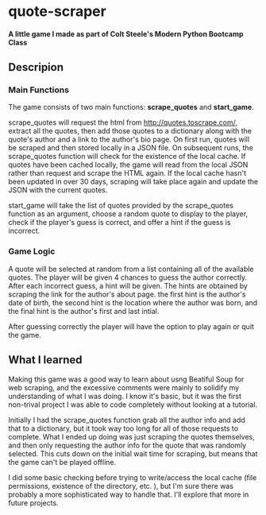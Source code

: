 # quote-scraper
#### A little game I made as part of Colt Steele's Modern Python Bootcamp Class

## Descripion

### Main Functions
The game consists of two main functions: **scrape_quotes** and **start_game**. 

scrape_quotes will request the html from http://quotes.toscrape.com/, extract all the quotes, then add those quotes to a dictionary along with the quote's author and a link to the author's bio page. On first run, quotes will be scraped and then stored locally in a JSON file. On subsequent runs, the scrape_quotes function will check for the existence of the local cache. If quotes have been cached locally, the game will read from the local JSON rather than request and scrape the HTML again. If the local cache hasn't been updated in over 30 days, scraping will take place again and update the JSON with the current quotes. 

start_game will take the list of quotes provided by the scrape_quotes function as an argument, choose a random quote to display to the player, check if the player's guess is correct, and offer a hint if the guess is incorrect. 

### Game Logic

A quote will be selected at random from a list containing all of the available quotes. The player will be given 4 chances to guess the author correctly. After each incorrect guess, a hint will be given. The hints are obtained by scraping the link for the author's about page. the first hint is the author's date of birth, the second hint is the location where the author was born, and the final hint is the author's first and last intial. 

After guessing correctly the player will have the option to play again or quit the game. 

## What I learned

Making this game was a good way to learn about usng Beatiful Soup for web scraping, and the excessive comments were mainly to solidify my understanding of what I was doing. I know it's basic, but it was the first non-trival project I was able to code completely without looking at a tutorial.

Initially I had the scrape_quotes function grab all the author info and add that to a dictionary, but it took way too long for all of those requests to complete. What I ended up doing was just scraping the quotes themselves, and then only requesting the author info for the quote that was randomly selected. This cuts down on the initial wait time for scraping, but means that the game can't be played offline. 

I did some basic checking before trying to write/access the local cache (file permissions, existence of the directory, etc. ), but I'm sure there was probably a more sophisticated way to handle that. I'll explore that more in future projects. 
